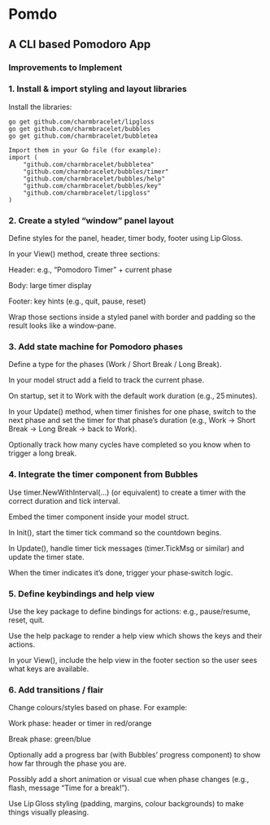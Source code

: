# Pomdo

## A CLI based Pomodoro App

### Improvements to Implement

### 1. Install & import styling and layout libraries

Install the libraries:

```
go get github.com/charmbracelet/lipgloss
go get github.com/charmbracelet/bubbles
go get github.com/charmbracelet/bubbletea

Import them in your Go file (for example):
import (
    "github.com/charmbracelet/bubbletea"
    "github.com/charmbracelet/bubbles/timer"
    "github.com/charmbracelet/bubbles/help"
    "github.com/charmbracelet/bubbles/key"
    "github.com/charmbracelet/lipgloss"
)
```

### 2. Create a styled “window” panel layout

Define styles for the panel, header, timer body, footer using Lip Gloss.

In your View() method, create three sections:

Header: e.g., “Pomodoro Timer” + current phase

Body: large timer display

Footer: key hints (e.g., quit, pause, reset)

Wrap those sections inside a styled panel with border and padding so the result looks like a window‑pane.

### 3. Add state machine for Pomodoro phases

Define a type for the phases (Work / Short Break / Long Break).

In your model struct add a field to track the current phase.

On startup, set it to Work with the default work duration (e.g., 25 minutes).

In your Update() method, when timer finishes for one phase, switch to the next phase and set the timer for that phase’s duration (e.g., Work → Short Break → Long Break → back to Work).

Optionally track how many cycles have completed so you know when to trigger a long break.

### 4. Integrate the timer component from Bubbles

Use timer.NewWithInterval(...) (or equivalent) to create a timer with the correct duration and tick interval.

Embed the timer component inside your model struct.

In Init(), start the timer tick command so the countdown begins.

In Update(), handle timer tick messages (timer.TickMsg or similar) and update the timer state.

When the timer indicates it’s done, trigger your phase‑switch logic.

### 5. Define keybindings and help view

Use the key package to define bindings for actions: e.g., pause/resume, reset, quit.

Use the help package to render a help view which shows the keys and their actions.

In your View(), include the help view in the footer section so the user sees what keys are available.

### 6. Add transitions / flair

Change colours/styles based on phase. For example:

Work phase: header or timer in red/orange

Break phase: green/blue

Optionally add a progress bar (with Bubbles’ progress component) to show how far through the phase you are.

Possibly add a short animation or visual cue when phase changes (e.g., flash, message “Time for a break!”).

Use Lip Gloss styling (padding, margins, colour backgrounds) to make things visually pleasing.

